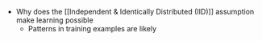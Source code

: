 - Why does the [[Independent & Identically Distributed (IID)]] assumption make learning possible
	- Patterns in training examples are likely